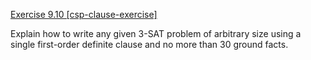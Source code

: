 [Exercise 9.10 \[csp-clause-exercise\]](ex_10/)

Explain how to write any given 3-SAT problem of
arbitrary size using a single first-order definite clause and no more
than 30 ground facts.
